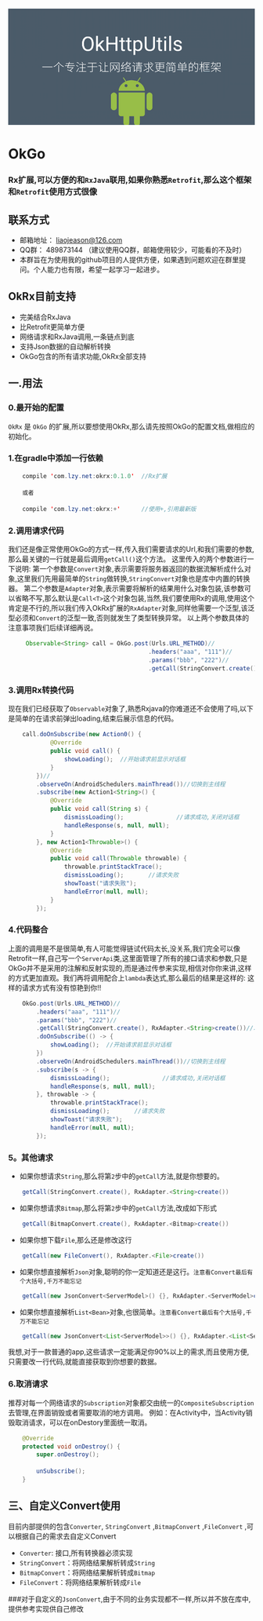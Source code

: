  ![image](https://github.com/jeasonlzy/Screenshots/blob/master/okgo/logo3.png)

# OkGo

### Rx扩展,可以方便的和`RxJava`联用,如果你熟悉`Retrofit`,那么这个框架和`Retrofit`使用方式很像

## 联系方式
 * 邮箱地址： liaojeason@126.com
 * QQ群： 489873144 （建议使用QQ群，邮箱使用较少，可能看的不及时）
 * 本群旨在为使用我的github项目的人提供方便，如果遇到问题欢迎在群里提问。个人能力也有限，希望一起学习一起进步。

## OkRx目前支持
* 完美结合RxJava
* 比Retrofit更简单方便
* 网络请求和RxJava调用,一条链点到底
* 支持Json数据的自动解析转换
* OkGo包含的所有请求功能,OkRx全部支持

## 一.用法
### 0.最开始的配置
 `OkRx` 是 `OkGo` 的扩展,所以要想使用OkRx,那么请先按照OkGo的配置文档,做相应的初始化。
 
### 1.在gradle中添加一行依赖
```java
    compile 'com.lzy.net:okrx:0.1.0'  //Rx扩展
   
    或者
    
    compile 'com.lzy.net:okrx:+'      //使用+,引用最新版
```

### 2.调用请求代码
   我们还是像正常使用OkGo的方式一样,传入我们需要请求的Url,和我们需要的参数,那么最关键的一行就是最后调用`getCall()`这个方法。
   这里传入的两个参数进行一下说明:
   第一个参数是`Convert`对象,表示需要将服务器返回的数据流解析成什么对象,这里我们先用最简单的`String`做转换,`StringConvert`对象也是库中内置的转换器。
   第二个参数是`Adapter`对象,表示需要将解析的结果用什么对象包装,该参数可以省略不写,那么默认是`Call<T>`这个对象包装,当然,我们要使用Rx的调用,使用这个肯定是不行的,所以我们传入OkRx扩展的`RxAdapter`对象,同样他需要一个泛型,该泛型必须和`Convert`的泛型一致,否则就发生了类型转换异常。
   以上两个参数具体的注意事项我们后续详细再说。
```java
     Observable<String> call = OkGo.post(Urls.URL_METHOD)//
                                        .headers("aaa", "111")//
                                        .params("bbb", "222")//
                                        .getCall(StringConvert.create(), RxAdapter.<String>create());
```

### 3.调用Rx转换代码
   现在我们已经获取了`Observable`对象了,熟悉Rxjava的你难道还不会使用了吗,以下是简单的在请求前弹出loading,结束后展示信息的代码。
```java
    call.doOnSubscribe(new Action0() {
            @Override
            public void call() {
                showLoading();  //开始请求前显示对话框
            }
        })//
        .observeOn(AndroidSchedulers.mainThread())//切换到主线程
        .subscribe(new Action1<String>() {
            @Override
            public void call(String s) {
                dismissLoading();               //请求成功,关闭对话框
                handleResponse(s, null, null);
            }
        }, new Action1<Throwable>() {
            @Override
            public void call(Throwable throwable) {
                throwable.printStackTrace();
                dismissLoading();       //请求失败
                showToast("请求失败");
                handleError(null, null);
            }
        });
```
    
 ### 4.代码整合
 上面的调用是不是很简单,有人可能觉得链试代码太长,没关系,我们完全可以像Retrofit一样,自己写一个`ServerApi`类,这里面管理了所有的接口请求和参数,只是OkGo并不是采用的注解和反射实现的,而是通过传参来实现,相信对你你来讲,这样的方式更加直观。我们再将调用配合上`lambda`表达式,那么最后的结果是这样的:
 这样的请求方式有没有惊艳到你!!
```java
    OkGo.post(Urls.URL_METHOD)//
        .headers("aaa", "111")//
        .params("bbb", "222")//
        .getCall(StringConvert.create(), RxAdapter.<String>create())//以上为产生请求事件,请求默认发生在IO线程
        .doOnSubscribe(() -> {
            showLoading();  //开始请求前显示对话框
        })
        .observeOn(AndroidSchedulers.mainThread())//切换到主线程
        .subscribe(s -> {
            dismissLoading();               //请求成功,关闭对话框
            handleResponse(s, null, null);
        }, throwable -> {
            throwable.printStackTrace();
            dismissLoading();       //请求失败
            showToast("请求失败");
            handleError(null, null);
        });
```

 ### 5。其他请求
 
* 如果你想请求`String`,那么将第`2`步中的`getCall`方法,就是你想要的。
```java
    getCall(StringConvert.create(), RxAdapter.<String>create())
```
 * 如果你想请求`Bitmap`,那么将第`2`步中的`getCall`方法,改成如下形式
```java
    getCall(BitmapConvert.create(), RxAdapter.<Bitmap>create())
 ```
 * 如果你想下载`File`,那么还是修改这行
```java
    getCall(new FileConvert(), RxAdapter.<File>create())
```
 * 如果你想直接解析`Json`对象,聪明的你一定知道还是这行。`注意看Convert最后有个大括号,千万不能忘记`
```java
    getCall(new JsonConvert<ServerModel>() {}, RxAdapter.<ServerModel>create())
```
 * 如果你想直接解析`List<Bean>`对象,也很简单。`注意看Convert最后有个大括号,千万不能忘记`
```java
    getCall(new JsonConvert<List<ServerModel>>() {}, RxAdapter.<List<ServerModel>>create())
```

我想,对于一款普通的app,这些请求一定能满足你90%以上的需求,而且使用方便,只需要改一行代码,就能直接获取到你想要的数据。

### 6.取消请求
推荐对每一个网络请求的`Subscription`对象都交由统一的`CompositeSubscription`去管理,在界面销毁或者需要取消的地方调用。
例如：在Activity中，当Activity销毁取消请求，可以在onDestory里面统一取消。
```java
	@Override
	protected void onDestroy() {
	    super.onDestroy();

		unSubscribe();
	}
```
 
## 三、自定义Convert使用

目前内部提供的包含`Converter`, `StringConvert` ,`BitmapConvert` ,`FileConvert` ,可以根据自己的需求去自定义Convert

 * `Converter`: 接口,所有转换器必须实现
 * `StringConvert`：将网络结果解析转成`String`
 * `BitmapConvert`：将网络结果解析转成`Bitmap`
 * `FileConvert`：将网络结果解析转成`File`

###对于自定义的`JsonConvert`,由于不同的业务实现都不一样,所以并不放在库中,提供参考实现供自己修改
